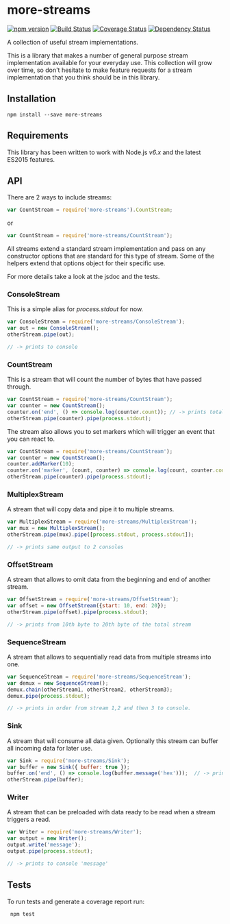 # more-streams
[![npm version](https://badge.fury.io/js/more-streams.svg)](http://badge.fury.io/js/more-streams)
[![Build Status](https://travis-ci.org/mallocator/more-streams.svg?branch=master)](https://travis-ci.org/mallocator/more-streams)
[![Coverage Status](https://coveralls.io/repos/github/mallocator/more-streams/badge.svg?branch=master)](https://coveralls.io/github/mallocator/more-streams?branch=master)
[![Dependency Status](https://david-dm.org/mallocator/more-streams.svg)](https://david-dm.org/mallocator/more-streams) 

A collection of useful stream implementations.

This is a library that makes a number of general purpose stream implementation available for your
everyday use. This collection will grow over time, so don't hesitate to make feature requests for 
a stream implementation that you think should be in this library.

## Installation

```npm install --save more-streams```


## Requirements

This library has been written to work with Node.js _v6.x_ and the latest ES2015 features.


## API

There are 2 ways to include streams:

```javascript
var CountStream = require('more-streams').CountStream;
```
or
```javascript
var CountStream = require('more-streams/CountStream');
```


All streams extend a standard stream implementation and pass on any constructor options that are 
standard for this type of stream. Some of the helpers extend that options object for their
specific use.

For more details take a look at the jsdoc and the tests.


### ConsoleStream

This is a simple alias for _process.stdout_ for now.
```javascript
var ConsoleStream = require('more-streams/ConsoleStream');
var out = new ConsoleStream();
otherStream.pipe(out);

// -> prints to console
```


### CountStream

This is a stream that will count the number of bytes that have passed through. 
```javascript
var CountStream = require('more-streams/CountStream');
var counter = new CountStream();
counter.on('end', () => console.log(counter.count)); // -> prints total stream bytes count
otherStream.pipe(counter).pipe(process.stdout);
```

The stream also allows you to set markers which will trigger an event that you can react to.
```javascript
var CountStream = require('more-streams/CountStream');
var counter = new CountStream();
counter.addMarker(10);
counter.on('marker', (count, counter) => console.log(count, counter.count)); // -> prints 10, 10
otherStream.pipe(counter).pipe(process.stdout);
```


### MultiplexStream

A stream that will copy data and pipe it to multiple streams.
```javascript
var MultiplexStream = require('more-streams/MultiplexStream');
var mux = new MultiplexStream();
otherStream.pipe(mux).pipe([process.stdout, process.stdout]);

// -> prints same output to 2 consoles
```


### OffsetStream

A stream that allows to omit data from the beginning and end of another stream.
```javascript
var OffsetStream = require('more-streams/OffsetStream');
var offset = new OffsetStream({start: 10, end: 20});
otherStream.pipe(offset).pipe(process.stdout);

// -> prints from 10th byte to 20th byte of the total stream
```


### SequenceStream

A stream that allows to sequentially read data from multiple streams into one.
```javascript
var SequenceStream = require('more-streams/SequenceStream');
var demux = new SequenceStream();
demux.chain(otherStream1, otherStream2, otherStream3);
demux.pipe(process.stdout);

// -> prints in order from stream 1,2 and then 3 to console.
```


### Sink

A stream that will consume all data given. Optionally this stream can buffer all incoming data
for later use.
```javascript
var Sink = require('more-streams/Sink');
var buffer = new Sink({ buffer: true });
buffer.on('end', () => console.log(buffer.message('hex')));  // -> prints to console
otherStream.pipe(buffer);
```


### Writer

A stream that can be preloaded with data ready to be read when a stream triggers a read.
```javascript
var Writer = require('more-streams/Writer');
var output = new Writer();
output.write('message');
output.pipe(process.stdout);

// -> prints to console 'message'
```


## Tests

To run tests and generate a coverage report run:

``` npm test```
